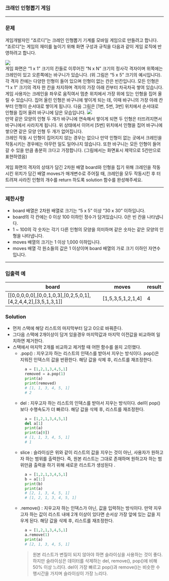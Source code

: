 ### 크래인 인형뽑기 게임
***
### 문제 
게임개발자인 “죠르디”는 크레인 인형뽑기 기계를 모바일 게임으로 만들려고 합니다. “죠르디”는 게임의 재미를 높이기 위해 화면 구성과 규칙을 다음과 같이 게임 로직에 반영하려고 합니다.

![](https://velog.velcdn.com/images/chaeri93/post/ea2cc055-4f9e-4c96-85bb-f39d348ecbc7/image.png)    
게임 화면은 “1 x 1” 크기의 칸들로 이루어진 “N x N” 크기의 정사각 격자이며 위쪽에는 크레인이 있고 오른쪽에는 바구니가 있습니다. (위 그림은 “5 x 5” 크기의 예시입니다). 각 격자 칸에는 다양한 인형이 들어 있으며 인형이 없는 칸은 빈칸입니다. 모든 인형은 “1 x 1” 크기의 격자 한 칸을 차지하며 격자의 가장 아래 칸부터 차곡차곡 쌓여 있습니다. 게임 사용자는 크레인을 좌우로 움직여서 멈춘 위치에서 가장 위에 있는 인형을 집어 올릴 수 있습니다. 집어 올린 인형은 바구니에 쌓이게 되는 데, 이때 바구니의 가장 아래 칸부터 인형이 순서대로 쌓이게 됩니다. 다음 그림은 [1번, 5번, 3번] 위치에서 순서대로 인형을 집어 올려 바구니에 담은 모습입니다.
![](https://velog.velcdn.com/images/chaeri93/post/a45fedd1-ba90-428d-8219-e095f318d04b/image.png)    
만약 같은 모양의 인형 두 개가 바구니에 연속해서 쌓이게 되면 두 인형은 터뜨려지면서 바구니에서 사라지게 됩니다. 위 상태에서 이어서 [5번] 위치에서 인형을 집어 바구니에 쌓으면 같은 모양 인형 두 개가 없어집니다.    
크레인 작동 시 인형이 집어지지 않는 경우는 없으나 만약 인형이 없는 곳에서 크레인을 작동시키는 경우에는 아무런 일도 일어나지 않습니다. 또한 바구니는 모든 인형이 들어갈 수 있을 만큼 충분히 크다고 가정합니다. (그림에서는 화면표시 제약으로 5칸만으로 표현하였음)

게임 화면의 격자의 상태가 담긴 2차원 배열 board와 인형을 집기 위해 크레인을 작동시킨 위치가 담긴 배열 moves가 매개변수로 주어질 때, 크레인을 모두 작동시킨 후 터트려져 사라진 인형의 개수를 return 하도록 solution 함수를 완성해주세요.
***
### 제한사항
- board 배열은 2차원 배열로 크기는 “5 x 5” 이상 “30 x 30” 이하입니다.
- board의 각 칸에는 0 이상 100 이하인 정수가 담겨있습니다. 0은 빈 칸을 나타냅니다.
- 1 ~ 100의 각 숫자는 각기 다른 인형의 모양을 의미하며 같은 숫자는 같은 모양의 인형을 나타냅니다.
- moves 배열의 크기는 1 이상 1,000 이하입니다.
- moves 배열 각 원소들의 값은 1 이상이며 board 배열의 가로 크기 이하인 자연수입니다.
***
### 입출력 예

|board|moves|result|
|---|---|---|
|[[0,0,0,0,0],[0,0,1,0,3],[0,2,5,0,1],[4,2,4,4,2],[3,5,1,3,1]]|[1,5,3,5,1,2,1,4]|4|

### Solution
- 먼저 스택에 해당 리스트의 마지막부터 담고 0으로 바꿔준다.
- 그다음 스택에 2개이상이 담겨 있을경우 마지막값과 마지막 이전값을 비교하여 일치하면 제거한다.
- 스택에서 마지막 2개를 비교하고 제거할 때 어떤 함수를 쓸지 고민했다.
  - .pop() : 지우고자 하는 리스트의 인덱스를 받아서 지우는 방식이다. pop()은 지워진 인덱스의 값을 반환한다. 해당 값을 삭제 후, 리스트를 재조정한다.
    ```python
      a = [1,2,1,3,4,5,1]
      removed = a.pop(1)
      print(a) 
      print(removed) 
      # [1, 1, 3, 4, 5, 1] 
      # 2 
    ```
  - del :  지우고자 하는 리스트의 인덱스를 받아서 지우는 방식이다. del이 pop()보다 수행속도가 더 빠르다. 해당 값을 삭제 후, 리스트를 재조정한다.
    ```python
      a = [1,2,1,3,4,5,1] 
      del a[1]
      print(a) 
      print(a[0])
      # [1, 1, 3, 4, 5, 1] 
      # 1
    ```
  - slice : 슬라이싱은 위와 같이 리스트의 값을 지우는 것이 아닌, 사용자가 원하고자 하는 범위를 출력한다. 즉, 원본 리스트는 그대로 존재하며 원하고자 하는 범위만큼 출력을 하기 위해 새로운 리스트가 생성된다 .
    ```python
      a = [1,2,1,3,4,5,1]
      b = a[1:]
      print(b)
      print(a)
      # [2, 1, 3, 4, 5, 1]
      # [1, 2, 1, 3, 4, 5, 1]
      ```
  - .remove() : 지우고자 하는 인덱스가 아닌, 값을 입력하는 방식이다. 만약 지우고자 하는 값이 리스트 내에 2개 이상이 있다면 순서상 가장 앞에 있는 값을 지우게 된다. 해당 값을 삭제 후, 리스트를 재조정한다.
    ```python
      a = [1,2,1,3,4,5,1]
      a.remove(1)
      print(a)
      # [2, 1, 3, 4, 5, 1]
    ```  
    > 원본 리스트가 변질이 되지 않아야 하면 슬라이싱을 사용하는 것이 좋다.    
     하지만 슬라이싱은 데이터를 삭제하는 del, remove(), pop()에 비해 50% 이상 느리다.
     del이 가장 빠르고 pop()과 remove()는 비슷한 수행시간을 가지며 슬라이싱이 가장 느리다. 